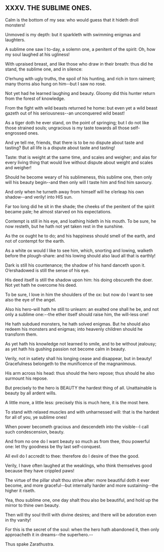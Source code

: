 ## XXXV. THE SUBLIME ONES.

Calm is the bottom of my sea: who would guess that it hideth droll
monsters!

Unmoved is my depth: but it sparkleth with swimming enigmas and
laughters.

A sublime one saw I to-day, a solemn one, a penitent of the spirit: Oh,
how my soul laughed at his ugliness!

With upraised breast, and like those who draw in their breath: thus did
he stand, the sublime one, and in silence:

O’erhung with ugly truths, the spoil of his hunting, and rich in torn
raiment; many thorns also hung on him--but I saw no rose.

Not yet had he learned laughing and beauty. Gloomy did this hunter
return from the forest of knowledge.

From the fight with wild beasts returned he home: but even yet a wild
beast gazeth out of his seriousness--an unconquered wild beast!

As a tiger doth he ever stand, on the point of springing; but I do not
like those strained souls; ungracious is my taste towards all those
self-engrossed ones.

And ye tell me, friends, that there is to be no dispute about taste and
tasting? But all life is a dispute about taste and tasting!

Taste: that is weight at the same time, and scales and weigher; and alas
for every living thing that would live without dispute about weight and
scales and weigher!

Should he become weary of his sublimeness, this sublime one, then only
will his beauty begin--and then only will I taste him and find him
savoury.

And only when he turneth away from himself will he o’erleap his own
shadow--and verily! into HIS sun.

Far too long did he sit in the shade; the cheeks of the penitent of the
spirit became pale; he almost starved on his expectations.

Contempt is still in his eye, and loathing hideth in his mouth. To be
sure, he now resteth, but he hath not yet taken rest in the sunshine.

As the ox ought he to do; and his happiness should smell of the earth,
and not of contempt for the earth.

As a white ox would I like to see him, which, snorting and lowing,
walketh before the plough-share: and his lowing should also laud all
that is earthly!

Dark is still his countenance; the shadow of his hand danceth upon it.
O’ershadowed is still the sense of his eye.

His deed itself is still the shadow upon him: his doing obscureth the
doer. Not yet hath he overcome his deed.

To be sure, I love in him the shoulders of the ox: but now do I want to
see also the eye of the angel.

Also his hero-will hath he still to unlearn: an exalted one shall he
be, and not only a sublime one:--the ether itself should raise him, the
will-less one!

He hath subdued monsters, he hath solved enigmas. But he should also
redeem his monsters and enigmas; into heavenly children should he
transform them.

As yet hath his knowledge not learned to smile, and to be without
jealousy; as yet hath his gushing passion not become calm in beauty.

Verily, not in satiety shall his longing cease and disappear, but in
beauty! Gracefulness belongeth to the munificence of the magnanimous.

His arm across his head: thus should the hero repose; thus should he
also surmount his repose.

But precisely to the hero is BEAUTY the hardest thing of all.
Unattainable is beauty by all ardent wills.

A little more, a little less: precisely this is much here, it is the
most here.

To stand with relaxed muscles and with unharnessed will: that is the
hardest for all of you, ye sublime ones!

When power becometh gracious and descendeth into the visible--I call
such condescension, beauty.

And from no one do I want beauty so much as from thee, thou powerful
one: let thy goodness be thy last self-conquest.

All evil do I accredit to thee: therefore do I desire of thee the good.

Verily, I have often laughed at the weaklings, who think themselves good
because they have crippled paws!

The virtue of the pillar shalt thou strive after: more beautiful doth
it ever become, and more graceful--but internally harder and more
sustaining--the higher it riseth.

Yea, thou sublime one, one day shalt thou also be beautiful, and hold up
the mirror to thine own beauty.

Then will thy soul thrill with divine desires; and there will be
adoration even in thy vanity!

For this is the secret of the soul: when the hero hath abandoned it,
then only approacheth it in dreams--the superhero.--

Thus spake Zarathustra.




